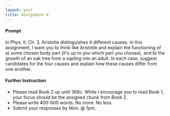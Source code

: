 ```yaml
---
layout: post
title: Assignment 8
---
```


#### Prompt ####

In *Phys.* II. Ch. 3, Aristotle distinguishes 4 different causes. In this assignment, I want you to think like Aristotle and explain the functioning of a) some chosen body part (it's up to you which part you choose), and b) the growth of an oak tree from a sapling into an adult. In each case, suggest candidates for the four causes and explain how these causes differ from one another. 


#### Further Instruction ####

+ Please read Book 2 up until 368c. While I encourage you to read Book 1, your focus should be the assigned chunk from Book 2. 
+ Please write 400-600 words. No more. No less. 
+ Submit your responses by Mon. @ 1pm.
